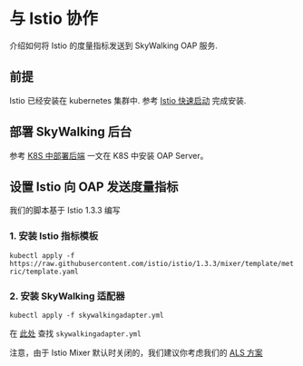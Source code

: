 # 与 Istio 协作

介绍如何将 Istio 的度量指标发送到 SkyWalking OAP 服务.

## 前提

Istio 已经安装在 kubernetes 集群中. 参考 [Istio 快速启动](https://istio.io/docs/setup/kubernetes/quick-start/)
完成安装.

## 部署 SkyWalking 后台

参考 [K8S 中部署后端](../backend/backend-k8s.md) 一文在 K8S 中安装 OAP Server。

## 设置 Istio 向 OAP 发送度量指标

我们的脚本基于 Istio 1.3.3 编写

### 1. 安装 Istio 指标模板

`kubectl apply -f https://raw.githubusercontent.com/istio/istio/1.3.3/mixer/template/metric/template.yaml`

### 2. 安装 SkyWalking 适配器

`kubectl apply -f skywalkingadapter.yml`

在 [此处](yaml/skywalkingadapter.yml) 查找 `skywalkingadapter.yml`

注意，由于 Istio Mixer 默认时关闭的，我们建议你考虑我们的 [ALS 方案](../envoy/als_setting.md)
